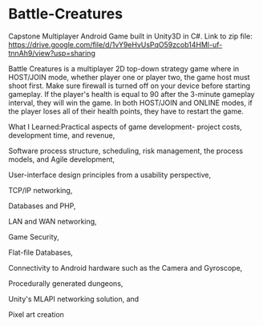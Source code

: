 # Battle-Creatures
Capstone Multiplayer Android Game built in Unity3D in C#.
Link to zip file: https://drive.google.com/file/d/1vY9eHvUsPqO59zcob14HMl-uf-tnnAh9/view?usp=sharing

Battle Creatures is a multiplayer 2D top-down strategy game where in HOST/JOIN mode, whether player one or player two, the game host must shoot first. Make sure firewall is turned off on your device before starting gameplay. If the player's health is equal to 90 after the 3-minute gameplay interval, they will win the game. In both HOST/JOIN and ONLINE modes, if the player loses all of their health points, they have to restart the game. 

What I Learned:Practical aspects of game development- project costs, development time, and revenue, 

Software process structure, scheduling, risk management, the process models, and Agile development, 

User-interface design principles from a usability perspective, 

TCP/IP networking, 

Databases and PHP,

LAN and WAN networking,

Game Security,

Flat-file Databases,

Connectivity to Android hardware such as the Camera and Gyroscope, 

Procedurally generated dungeons, 

Unity's MLAPI networking solution, and

Pixel art creation
